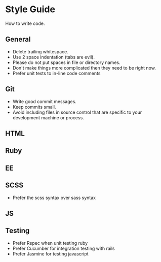 Style Guide
==============

How to write code.


General
-------

* Delete trailing whitespace.
* Use 2 space indentation (tabs are evil).
* Please do not put spaces in file or directory names.
* Don't make things more complicated then they need to be right now. 
* Prefer unit tests to in-line code comments

Git
-------
* Write good commit messages. 
* Keep commits small.
* Avoid including files in source control that are specific to your development machine or process.



HTML
-------




Ruby
-------




EE
-------




SCSS
-------
* Prefer the scss syntax over sass syntax



JS
-------


Testing
-------
* Prefer Rspec when unit testing ruby
* Prefer Cucumber for integration testing with rails
* Prefer Jasmine for testing javascript

